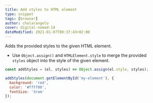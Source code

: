 ```yaml
---
title: Add styles to HTML element
type: snippet
tags: [browser]
author: chalarangelo
cover: digital-nomad-14
dateModified: 2021-01-07T00:37:43+02:00
---
```


Adds the provided styles to the given HTML element.

- Use `Object.assign()` and `HTMLElement.style` to merge the provided `styles` object into the style of the given element.

```js
const addStyles = (el, styles) => Object.assign(el.style, styles);
```

```js
addStyles(document.getElementById('my-element'), {
  background: 'red',
  color: '#ffff00',
  fontSize: '3rem'
});
```
